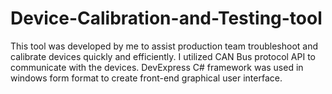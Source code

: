 # Device-Calibration-and-Testing-tool
This tool was developed by me to assist production team troubleshoot and calibrate devices quickly and efficiently. I utilized CAN Bus protocol API to communicate with the devices. DevExpress C# framework was used in windows form format to create front-end graphical user interface. 
